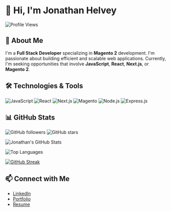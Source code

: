 # 👋 Hi, I'm Jonathan Helvey

![Profile Views](https://komarev.com/ghpvc/?username=JonathanHelvey&style=for-the-badge)

## 🚀 About Me

I'm a **Full Stack Developer** specializing in **Magento 2** development. I'm passionate about building efficient and scalable web applications. Currently, I'm seeking opportunities that involve **JavaScript**, **React**, **Next.js**, or **Magento 2**.

## 🛠️ Technologies & Tools

![JavaScript](https://img.shields.io/badge/JavaScript-F7DF1E?style=for-the-badge&logo=javascript&logoColor=black)
![React](https://img.shields.io/badge/React-20232A?style=for-the-badge&logo=react&logoColor=61DAFB)
![Next.js](https://img.shields.io/badge/Next.js-000000?style=for-the-badge&logo=nextdotjs&logoColor=white)
![Magento](https://img.shields.io/badge/Magento-EE672F?style=for-the-badge&logo=magento&logoColor=white)
![Node.js](https://img.shields.io/badge/Node.js-339933?style=for-the-badge&logo=nodedotjs&logoColor=white)
![Express.js](https://img.shields.io/badge/Express.js-000000?style=for-the-badge&logo=express&logoColor=white)

## 📊 GitHub Stats

![GitHub followers](https://img.shields.io/github/followers/JonathanHelvey?label=Follow&style=social)
![GitHub stars](https://img.shields.io/github/stars/JonathanHelvey?label=Stars&style=social)

![Jonathan's GitHub Stats](https://github-readme-stats.vercel.app/api?username=JonathanHelvey&show_icons=true&theme=transparent)

![Top Languages](https://github-readme-stats.vercel.app/api/top-langs/?username=JonathanHelvey&layout=compact&theme=transparent)

[![GitHub Streak](https://streak-stats.demolab.com/?user=JonathanHelvey&theme=transparent)](https://git.io/streak-stats)


## 📫 Connect with Me

- [LinkedIn](https://www.linkedin.com/in/jonathanhelvey/)
- [Portfolio](https://yourportfolio.com)
- [Resume](https://yourresume.com)
